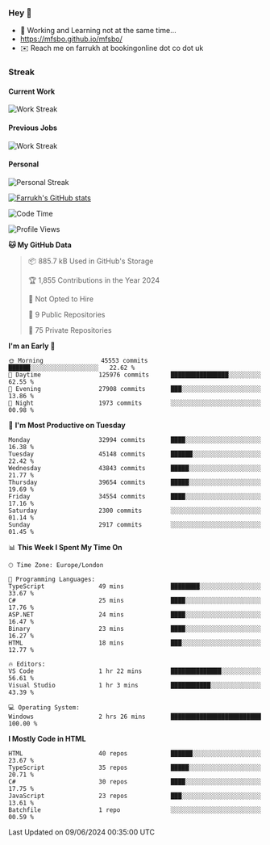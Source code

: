 ### Hey 👋

- 🏃 Working and Learning not at the same time...
- https://mfsbo.github.io/mfsbo/
- ✉️ Reach me on farrukh at bookingonline dot co dot uk

### Streak
#### Current Work
![Work Streak](https://streak-stats.demolab.com/?user=mfsbo)
#### Previous Jobs
![Work Streak](https://streak-stats.demolab.com/?user=farrukhcw)
#### Personal
![Personal Streak](https://streak-stats.demolab.com/?user=farrukhsubhani)

[![Farrukh's GitHub stats](https://github-readme-stats.vercel.app/api?username=mfsbo&hide=stars&count_private=true)](https://github.com/mfsbo/)

<!--START_SECTION:waka-->
![Code Time](http://img.shields.io/badge/Code%20Time-632%20hrs%2043%20mins-blue)

![Profile Views](http://img.shields.io/badge/Profile%20Views-0-blue)

**🐱 My GitHub Data** 

> 📦 885.7 kB Used in GitHub's Storage 
 > 
> 🏆 1,855 Contributions in the Year 2024
 > 
> 🚫 Not Opted to Hire
 > 
> 📜 9 Public Repositories 
 > 
> 🔑 75 Private Repositories 
 > 
**I'm an Early 🐤** 

```text
🌞 Morning                45553 commits       ██████░░░░░░░░░░░░░░░░░░░   22.62 % 
🌆 Daytime                125976 commits      ████████████████░░░░░░░░░   62.55 % 
🌃 Evening                27908 commits       ███░░░░░░░░░░░░░░░░░░░░░░   13.86 % 
🌙 Night                  1973 commits        ░░░░░░░░░░░░░░░░░░░░░░░░░   00.98 % 
```
📅 **I'm Most Productive on Tuesday** 

```text
Monday                   32994 commits       ████░░░░░░░░░░░░░░░░░░░░░   16.38 % 
Tuesday                  45148 commits       ██████░░░░░░░░░░░░░░░░░░░   22.42 % 
Wednesday                43843 commits       █████░░░░░░░░░░░░░░░░░░░░   21.77 % 
Thursday                 39654 commits       █████░░░░░░░░░░░░░░░░░░░░   19.69 % 
Friday                   34554 commits       ████░░░░░░░░░░░░░░░░░░░░░   17.16 % 
Saturday                 2300 commits        ░░░░░░░░░░░░░░░░░░░░░░░░░   01.14 % 
Sunday                   2917 commits        ░░░░░░░░░░░░░░░░░░░░░░░░░   01.45 % 
```


📊 **This Week I Spent My Time On** 

```text
🕑︎ Time Zone: Europe/London

💬 Programming Languages: 
TypeScript               49 mins             ████████░░░░░░░░░░░░░░░░░   33.67 % 
C#                       25 mins             ████░░░░░░░░░░░░░░░░░░░░░   17.76 % 
ASP.NET                  24 mins             ████░░░░░░░░░░░░░░░░░░░░░   16.47 % 
Binary                   23 mins             ████░░░░░░░░░░░░░░░░░░░░░   16.27 % 
HTML                     18 mins             ███░░░░░░░░░░░░░░░░░░░░░░   12.77 % 

🔥 Editors: 
VS Code                  1 hr 22 mins        ██████████████░░░░░░░░░░░   56.61 % 
Visual Studio            1 hr 3 mins         ███████████░░░░░░░░░░░░░░   43.39 % 

💻 Operating System: 
Windows                  2 hrs 26 mins       █████████████████████████   100.00 % 
```

**I Mostly Code in HTML** 

```text
HTML                     40 repos            ██████░░░░░░░░░░░░░░░░░░░   23.67 % 
TypeScript               35 repos            █████░░░░░░░░░░░░░░░░░░░░   20.71 % 
C#                       30 repos            ████░░░░░░░░░░░░░░░░░░░░░   17.75 % 
JavaScript               23 repos            ███░░░░░░░░░░░░░░░░░░░░░░   13.61 % 
Batchfile                1 repo              ░░░░░░░░░░░░░░░░░░░░░░░░░   00.59 % 
```




 Last Updated on 09/06/2024 00:35:00 UTC
<!--END_SECTION:waka-->
<!--
**mfsbo/mfsbo** is a ✨ _special_ ✨ repository because its `README.md` (this file) appears on your GitHub profile.

Here are some ideas to get you started:

- 🔭 I’m currently working on ...
- 🌱 I’m currently learning ...
- 👯 I’m looking to collaborate on ...
- 🤔 I’m looking for help with ...
- 💬 Ask me about ...
- 📫 How to reach me: ...
- 😄 Pronouns: ...
- ⚡ Fun fact: ...
-->
